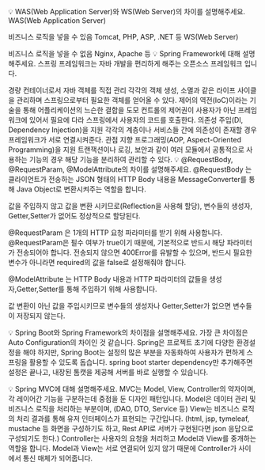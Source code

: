 💡 WAS(Web Application Server)와 WS(Web Server)의 차이를 설명해주세요.
WAS(Web Application Server)

비즈니스 로직을 넣을 수 있음
Tomcat, PHP, ASP, .NET 등
WS(Web Server)

비즈니스 로직을 넣을 수 없음
Nginx, Apache 등
💡 Spring Framework에 대해 설명해주세요.
스프링 프레임워크는 자바 개발을 편리하게 해주는 오픈소스 프레임워크 입니다.

경량 컨테이너로서 자바 객체를 직접 관리
각각의 객체 생성, 소멸과 같은 라이프 사이클을 관리하며 스프링으로부터 필요한 객체를 얻어올 수 있다.
제어의 역전(IoC)이라는 기술을 통해 어플리케이션의 느슨한 결합을 도모
컨트롤의 제어권이 사용자가 아닌 프레임워크에 있어서 필요에 다라 스프링에서 사용자의 코드를 호출한다.
의존성 주입(DI, Dependency Injection)을 지원
각각의 계층이나 서비스들 간에 의존성이 존재할 경우 프레임워크가 서로 연결시켜준다.
관점 지향 프로그래밍(AOP, Aspect-Oriented Programming)을 지원
트랜잭션이나 로깅, 보안과 같이 여러 모듈에서 공통적으로 사용하는 기능의 경우 해당 기능을 분리하여 관리할 수 있다.
💡 @RequestBody, @RequestParam, @ModelAttribute의 차이를 설명해주세요.
@RequestBody 는 클라이언트가 전송하는 JSON 형태의 HTTP Body 내용을 MessageConverter를 통해 Java Object로 변환시켜주는 역할을 합니다.

값을 주입하지 않고 값을 변환 시키므로(Reflection을 사용해 할당), 변수들의 생성자, Getter,Setter가 없어도 정상적으로 할당된다.


@RequestParam 은 1개의 HTTP 요청 파라미터를 받기 위해 사용합니다. @RequestParam은 필수 여부가 true이기 때문에,
기본적으로 반드시 해당 파라미터가 전송되어야 합니다. 전송되지 않으면 400Error를 유발할 수 있으며,
반드시 필요한 변수가 아니라면 required의 값을 false로 설정해줘야 합니다.

@ModelAttribute 는 HTTP Body 내용과 HTTP 파라미터의 값들을 생성자,Getter,Setter를 통해 주입하기 위해 사용합니다.

값 변환이 아닌 값을 주입시키므로 변수들의 생성자나 Getter,Setter가 없으면 변수들이 저장되지 않는다.



💡 Spring Boot와 Spring Framework의 차이점을 설명해주세요.
가장 큰 차이점은 Auto Configuration의 차이인 것 같습니다. Spring은 프로젝트 초기에 다양한 환경설정을 해야 하지만,
Spring Boot는 설정의 많은 부분을 자동화하여 사용자가 편하게 스프링을 활용할 수 있도록 돕습니다.
spring boot starter dependency만 추가해주면 설정은 끝나고, 내장된 톰캣을 제공해 서버를 바로 실행할 수 있습니다.

💡 Spring MVC에 대해 설명해주세요.
MVC는 Model, View, Controller의 약자이며, 각 레이어간 기능을 구분하는데 중점을 둔 디자인 패턴입니다.
Model은 데이터 관리 및 비즈니스 로직을 처리하는 부분이며, (DAO, DTO, Service 등)
View는 비즈니스 로직의 처리 결과를 통해 유저 인터페이스가 표현되는 구간입니다. (html, jsp, tymeleaf, mustache 등 화면을 구성하기도 하고, Rest API로 서버가 구현된다면 json 응답으로 구성되기도 한다.)
Controller는 사용자의 요청을 처리하고 Model과 View를 중개하는 역할을 합니다. Model과 View는 서로 연결되어 있지 않기 때문에 Controller가 사이에서 통신 매체가 되어줍니다.